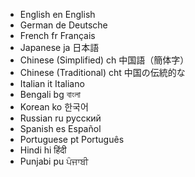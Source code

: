 * English  en   English
* German de Deutsche
* French   fr   Français
* Japanese ja 日本語
* Chinese (Simplified) ch 中国語（簡体字）
* Chinese (Traditional) cht 中国の伝統的な
* Italian it Italiano
* Bengali bg বাংলা
* Korean ko 한국어
* Russian ru русский
* Spanish es Español
* Portuguese pt Português
* Hindi hi हिंदी
* Punjabi pu ਪੰਜਾਬੀ

